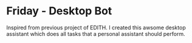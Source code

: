 # Friday - Desktop Bot

Inspired from previous project of EDITH. I created this awsome desktop assistant which does all tasks that a personal assistant should perform.
